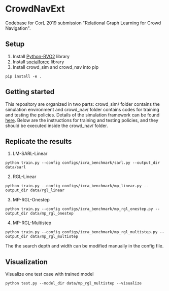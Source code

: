 # CrowdNavExt
Codebase for CorL 2019 submission "Relational Graph Learning for Crowd Navigation". 

## Setup
1. Install [Python-RVO2](https://github.com/sybrenstuvel/Python-RVO2) library
2. Install [socialforce](https://github.com/ChanganVR/socialforce) library
2. Install crowd_sim and crowd_nav into pip
```
pip install -e .
```

## Getting started
This repository are organized in two parts: crowd_sim/ folder contains the simulation environment and
crowd_nav/ folder contains codes for training and testing the policies. Details of the simulation framework can be found
[here](crowd_sim/README.md). Below are the instructions for training and testing policies, and they should be executed
inside the crowd_nav/ folder.


## Replicate the results
1. LM-SARL-Linear
```
python train.py --config configs/icra_benchmark/sarl.py --output_dir data/sarl
```
2. RGL-Linear
```
python train.py --config configs/icra_benchmark/mp_linear.py --output_dir data/rgl_linear
```
3. MP-RGL-Onestep
```
python train.py --config configs/icra_benchmark/mp_rgl_onestep.py --output_dir data/mp_rgl_onestep
```
4. MP-RGL-Multistep
```
python train.py --config configs/icra_benchmark/mp_rgl_multistep.py --output_dir data/mp_rgl_multistep
```
The the search depth and width can be modified manually in the config file.


## Visualization
Visualize one test case with trained model
```
python test.py --model_dir data/mp_rgl_multistep --visualize
```
